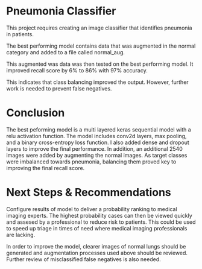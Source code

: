 # Pneumonia Classifier

This project requires creating an image classifier that identifies pneumonia in patients. 

The best performing model contains data that was augmented in the normal category and added to a file called normal_aug.

This augmented was data was then tested on the best performing model. It improved recall score by 6% to 86% with 97% accuracy.

This indicates that class balancing improved the output. However, further work is needed to prevent false negatives.

# Conclusion

The best peforming model is a multi layered keras sequential model with a relu activation function. The model includes conv2d layers, max pooling, and a binary cross-entropy loss function. I also added dense and dropout layers to improve the final performance. In addition, an additional 2540 images were added by augmenting the normal images. As target classes were imbalanced towards pneumonia, balancing them proved key to improving the final recall score.

# Next Steps & Recommendations

Configure results of model to deliver a probability ranking to medical imaging experts. The highest probability cases can then be viewed quickly and assesed by a professional to reduce risk to patients. This could be used to speed up triage in times of need where medical imaging professionals are lacking. 

In order to improve the model, clearer images of normal lungs should be generated and augmentation processes used above should be reviewed. Further review of misclassified false negatives is also needed.


